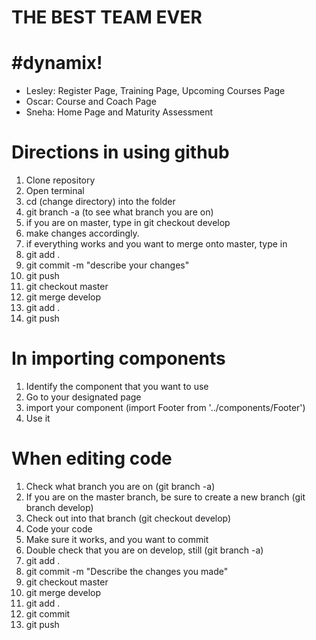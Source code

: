 # THE BEST TEAM EVER 

# #dynamix!
<ul>
<li>Lesley: Register Page, Training Page, Upcoming Courses Page </li>
  <li>Oscar: Course and Coach Page</li>
<li>Sneha: Home Page and Maturity Assessment</li>
</ul>

# Directions in using github
1. Clone repository 
2. Open terminal
3. cd (change directory) into the folder
4. git branch -a (to see what branch you are on)
5. if you are on master, type in git checkout develop
6. make changes accordingly. 
7. if everything works and you want to merge onto master, type in 
8. git add .
9. git commit -m "describe your changes"
10. git push 
11. git checkout master
12. git merge develop
13. git add .
14. git push 

# In importing components
1. Identify the component that you want to use 
2. Go to your designated page
3. import your component (import Footer from '../components/Footer') 
4. Use it 


# When editing code
1. Check what branch you are on (git branch -a) 
2. If you are on the master branch, be sure to create a new branch (git branch develop)
3. Check out into that branch (git checkout develop) 
4. Code your code
5. Make sure it works, and you want to commit
6. Double check that you are on develop, still (git branch -a) 
7. git add .
8. git commit -m "Describe the changes you made"
9. git checkout master
10. git merge develop
11. git add .
12. git commit 
13. git push 
